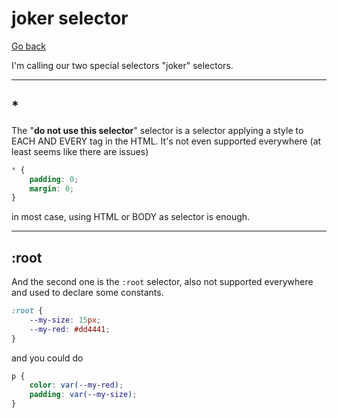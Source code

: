 # joker selector

[Go back](..)

I'm calling our two special selectors "joker" selectors.

<hr class="sr">

## *

The "**do not use this selector**" selector is a selector
applying a style to EACH AND EVERY tag in the HTML. It's
not even supported everywhere (at least seems like there
are issues)

```css
* {
    padding: 0;
    margin: 0;
}
```

in most case, using HTML or BODY as selector is
enough.

<hr class="sr">

## :root

And the second one is the ``:root`` selector, also
not supported everywhere and used to declare some
constants.

```css
:root {
    --my-size: 15px;
    --my-red: #dd4441;
}
```

and you could do

```css
p {
    color: var(--my-red);
    padding: var(--my-size);
}
```